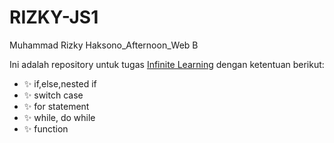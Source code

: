 # RIZKY-JS1

Muhammad Rizky Haksono_Afternoon_Web B

Ini adalah repository untuk tugas [Infinite Learning](https://www.infinitelearning.id/) dengan ketentuan berikut:

- ✨ if,else,nested if
- ✨ switch case
- ✨ for statement
- ✨ while, do while
- ✨ function
